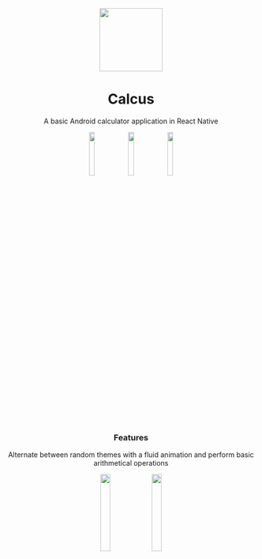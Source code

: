 

<div align="center">
  <img width="128" height="128" src="https://github.com/Rafael-CN/Calcus/assets/115326287/4828632a-e097-4b2f-a6ef-8e1e75cdad5c">
  <h1>Calcus</h1>
  <p>A basic Android calculator application in React Native</p>  
</div>

<p align="center">
  <img src="https://github.com/Rafael-CN/Calcus/assets/115326287/a0e501aa-fc64-4a3f-bcac-81cf5f971e5f" width="15%">
  <img src="https://github.com/Rafael-CN/Calcus/assets/115326287/aff3f507-9e73-4894-9803-c761f082a629" width="15%">
  <img src="https://github.com/Rafael-CN/Calcus/assets/115326287/4752abc9-de7a-44e5-94f6-9ee21e138bfb" width="15%">
</p>

<h3 align="center">Features</h3>
<div align="center">
  <p>Alternate between random themes with a fluid animation and perform basic arithmetical operations</p>
  <img src="https://github.com/Rafael-CN/Calcus/assets/115326287/490882c0-ba30-4dbe-993e-01b7ccd5b74f" width="20%">
  <img src="https://github.com/Rafael-CN/Calcus/assets/115326287/fc12b300-ea77-43c1-bbbf-2e7bf4ab2cba" width="20%">
</div>
